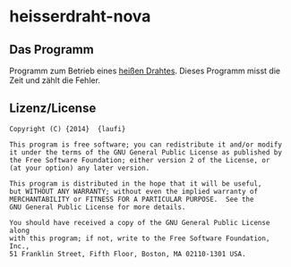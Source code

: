 heisserdraht-nova
=================

Das Programm
------------

Programm zum Betrieb eines [heißen Drahtes](http://de.wikipedia.org/wiki/Heißer_Draht_(Spiel)). Dieses Programm misst die Zeit und zählt die Fehler.

Lizenz/License
--------------

    Copyright (C) {2014}  {laufi}

    This program is free software; you can redistribute it and/or modify
    it under the terms of the GNU General Public License as published by
    the Free Software Foundation; either version 2 of the License, or
    (at your option) any later version.

    This program is distributed in the hope that it will be useful,
    but WITHOUT ANY WARRANTY; without even the implied warranty of
    MERCHANTABILITY or FITNESS FOR A PARTICULAR PURPOSE.  See the
    GNU General Public License for more details.

    You should have received a copy of the GNU General Public License along
    with this program; if not, write to the Free Software Foundation, Inc.,
    51 Franklin Street, Fifth Floor, Boston, MA 02110-1301 USA.